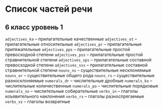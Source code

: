 # Список частей речи

## 6 класс уровень 1

`adjectives_ka` – прилагательные качественные
`adjectives_ot` – прилагательные относительные
`adjectives_pr` – прилагательные притяжательные
`adjectives_pps` – прилагательные простой превосходной степени
`adjectives_pss` – прилагательные простой стравнительной степени
`adjectives_sps` – прилагательные составной превосходной степени
`adjectives_sss` – прилагательные составной стравнительной степени
`nouns_ns` – существительные несклоняемые
`nouns_or` – существительные общего рода
`nouns_rs` – существительные разносклоняемые
`numerals_dr` – числительные дробные 
`numerals_ko` – числительные количественные 
`numerals_po` – числительные порядковые
`numerals_so` – числительные собирательные
`verbs_in` – глаголы изъявительного наклонения
`verbs_rs` – глаголы разноспрягаемые
`verbs_vz` – глаголы возвратные